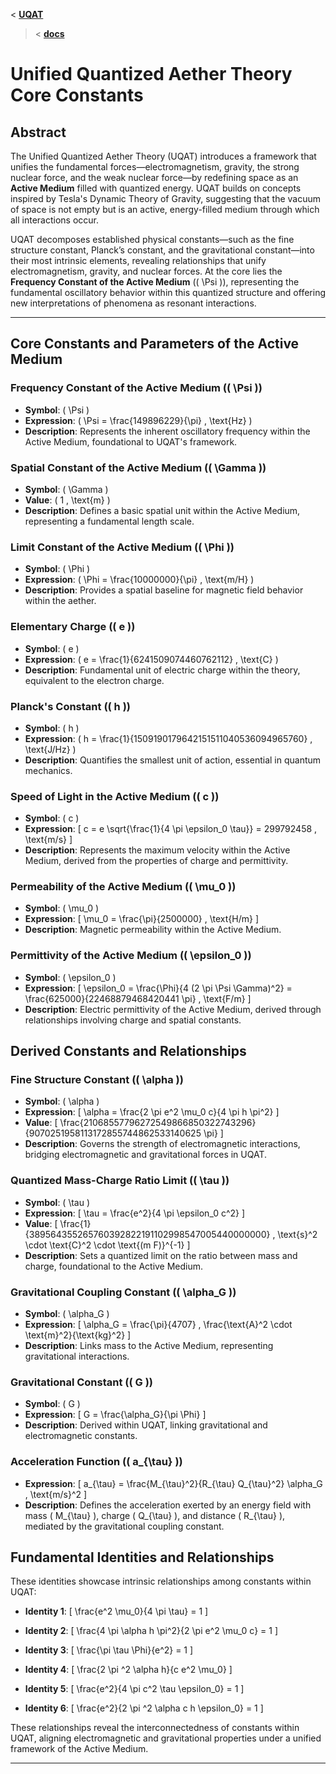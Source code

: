<  **[UQAT](../../README.md)**
> < **[docs](../Introduction.md)**

# Unified Quantized Aether Theory Core Constants

## Abstract
The Unified Quantized Aether Theory (UQAT) introduces a framework that unifies the fundamental forces—electromagnetism, gravity, the strong nuclear force, and the weak nuclear force—by redefining space as an **Active Medium** filled with quantized energy. UQAT builds on concepts inspired by Tesla's Dynamic Theory of Gravity, suggesting that the vacuum of space is not empty but is an active, energy-filled medium through which all interactions occur.

UQAT decomposes established physical constants—such as the fine structure constant, Planck’s constant, and the gravitational constant—into their most intrinsic elements, revealing relationships that unify electromagnetism, gravity, and nuclear forces. At the core lies the **Frequency Constant of the Active Medium** (\( \Psi \)), representing the fundamental oscillatory behavior within this quantized structure and offering new interpretations of phenomena as resonant interactions.

---

## Core Constants and Parameters of the Active Medium

### Frequency Constant of the Active Medium (\( \Psi \))
- **Symbol**: \( \Psi \)
- **Expression**: \( \Psi = \frac{149896229}{\pi} \, \text{Hz} \)
- **Description**: Represents the inherent oscillatory frequency within the Active Medium, foundational to UQAT's framework.

### Spatial Constant of the Active Medium (\( \Gamma \))
- **Symbol**: \( \Gamma \)
- **Value**: \( 1 \, \text{m} \)
- **Description**: Defines a basic spatial unit within the Active Medium, representing a fundamental length scale.

### Limit Constant of the Active Medium (\( \Phi \))
- **Symbol**: \( \Phi \)
- **Expression**: \( \Phi = \frac{10000000}{\pi} \, \text{m/H} \)
- **Description**: Provides a spatial baseline for magnetic field behavior within the aether.

### Elementary Charge (\( e \))
- **Symbol**: \( e \)
- **Expression**: \( e = \frac{1}{6241509074460762112} \, \text{C} \)
- **Description**: Fundamental unit of electric charge within the theory, equivalent to the electron charge.

### Planck's Constant (\( h \))
- **Symbol**: \( h \)
- **Expression**: \( h = \frac{1}{1509190179642151511040536094965760} \, \text{J/Hz} \)
- **Description**: Quantifies the smallest unit of action, essential in quantum mechanics.

### Speed of Light in the Active Medium (\( c \))
- **Symbol**: \( c \)
- **Expression**: 
  \[
  c = e \sqrt{\frac{1}{4 \pi \epsilon_0 \tau}} = 299792458 \, \text{m/s}
  \]
- **Description**: Represents the maximum velocity within the Active Medium, derived from the properties of charge and permittivity.

### Permeability of the Active Medium (\( \mu_0 \))
- **Symbol**: \( \mu_0 \)
- **Expression**: 
  \[
  \mu_0 = \frac{\pi}{2500000} \, \text{H/m}
  \]
- **Description**: Magnetic permeability within the Active Medium.

### Permittivity of the Active Medium (\( \epsilon_0 \))
- **Symbol**: \( \epsilon_0 \)
- **Expression**: 
  \[
  \epsilon_0 = \frac{\Phi}{4 (2 \pi \Psi \Gamma)^2} = \frac{625000}{22468879468420441 \pi} \, \text{F/m}
  \]
- **Description**: Electric permittivity of the Active Medium, derived through relationships involving charge and spatial constants.

## Derived Constants and Relationships

### Fine Structure Constant (\( \alpha \))
- **Symbol**: \( \alpha \)
- **Expression**:
  \[
  \alpha = \frac{2 \pi e^2 \mu_0 c}{4 \pi h \pi^2}
  \]
- **Value**:
  \[
  \frac{21068557796272549866850322743296}{9070251958113172855744862533140625 \pi}
  \]
- **Description**: Governs the strength of electromagnetic interactions, bridging electromagnetic and gravitational forces in UQAT.

### Quantized Mass-Charge Ratio Limit (\( \tau \))
- **Symbol**: \( \tau \)
- **Expression**:
  \[
  \tau = \frac{e^2}{4 \pi \epsilon_0 c^2}
  \]
- **Value**:
  \[
  \frac{1}{389564355265760392822191102998547005440000000} \, \text{s}^2 \cdot \text{C}^2 \cdot \text{(m F)}^{-1}
  \]
- **Description**: Sets a quantized limit on the ratio between mass and charge, foundational to the Active Medium.

### Gravitational Coupling Constant (\( \alpha_G \))
- **Symbol**: \( \alpha_G \)
- **Expression**: 
  \[
  \alpha_G = \frac{\pi}{4707} \, \frac{\text{A}^2 \cdot \text{m}^2}{\text{kg}^2}
  \]
- **Description**: Links mass to the Active Medium, representing gravitational interactions.

### Gravitational Constant (\( G \))
- **Symbol**: \( G \)
- **Expression**:
  \[
  G = \frac{\alpha_G}{\pi \Phi}
  \]
- **Description**: Derived within UQAT, linking gravitational and electromagnetic constants.

### Acceleration Function (\( a_{\tau} \))
- **Expression**:
  \[
  a_{\tau} = \frac{M_{\tau}^2}{R_{\tau} Q_{\tau}^2} \alpha_G \, \text{m/s}^2
  \]
- **Description**: Defines the acceleration exerted by an energy field with mass \( M_{\tau} \), charge \( Q_{\tau} \), and distance \( R_{\tau} \), mediated by the gravitational coupling constant.

## Fundamental Identities and Relationships

These identities showcase intrinsic relationships among constants within UQAT:

- **Identity 1**:
  \[
  \frac{e^2 \mu_0}{4 \pi \tau} = 1
  \]
  
- **Identity 2**:
  \[
  \frac{4 \pi \alpha h \pi^2}{2 \pi e^2 \mu_0 c} = 1
  \]

- **Identity 3**:
  \[
  \frac{\pi \tau \Phi}{e^2} = 1
  \]

- **Identity 4**:
  \[
  \frac{2 \pi ^2 \alpha h}{c e^2 \mu_0}
  \]

- **Identity 5**:
  \[
  \frac{e^2}{4 \pi c^2 \tau \epsilon_0} = 1
  \]

- **Identity 6**:
  \[
  \frac{e^2}{2 \pi ^2 \alpha c h \epsilon_0} = 1
  \]

These relationships reveal the interconnectedness of constants within UQAT, aligning electromagnetic and gravitational properties under a unified framework of the Active Medium.

---